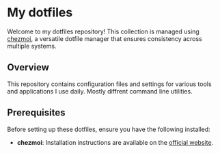 # My dotfiles 

Welcome to my dotfiles repository! This collection is managed using [chezmoi](https://www.chezmoi.io), a versatile dotfile manager that ensures consistency across multiple systems.

## Overview

This repository contains configuration files and settings for various tools and applications I use daily. Mostly diffrent command line utilities.
## Prerequisites

Before setting up these dotfiles, ensure you have the following installed:

- **chezmoi**: Installation instructions are available on the [official website](https://www.chezmoi.io/install/).
